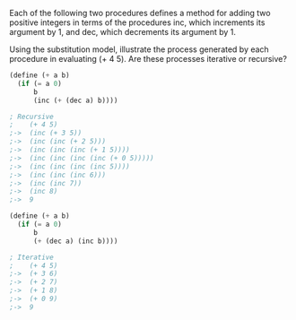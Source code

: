 Each of the following two procedures defines a method for adding two positive integers in terms of the procedures inc, which increments its argument by 1, and dec, which decrements its argument by 1.

Using the substitution model, illustrate the process generated by each procedure in evaluating (+ 4 5). Are these processes iterative or recursive?


```scheme
(define (+ a b)
  (if (= a 0)
      b
      (inc (+ (dec a) b))))

; Recursive
;    (+ 4 5)
;->  (inc (+ 3 5))
;->  (inc (inc (+ 2 5)))
;->  (inc (inc (inc (+ 1 5))))
;->  (inc (inc (inc (inc (+ 0 5)))))
;->  (inc (inc (inc (inc 5))))
;->  (inc (inc (inc 6)))
;->  (inc (inc 7))
;->  (inc 8)
;->  9
```


```scheme
(define (+ a b)
  (if (= a 0)
      b
      (+ (dec a) (inc b))))

; Iterative
;    (+ 4 5)
;->  (+ 3 6)
;->  (+ 2 7)
;->  (+ 1 8)
;->  (+ 0 9)
;->  9
```
